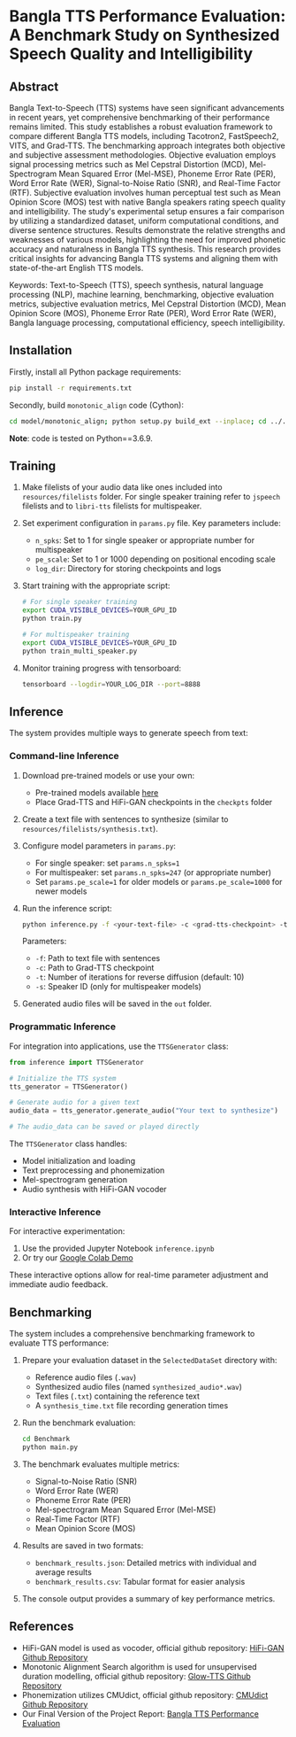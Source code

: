 
# Bangla TTS Performance Evaluation: A Benchmark Study on Synthesized Speech Quality and Intelligibility

## Abstract

Bangla Text-to-Speech (TTS) systems have seen significant advancements in recent years, yet comprehensive benchmarking of their performance remains limited. This study establishes a robust evaluation 
framework to compare different Bangla TTS models, including Tacotron2, FastSpeech2, VITS, and Grad-TTS. The benchmarking approach integrates both objective and subjective assessment methodologies. 
Objective evaluation employs signal processing metrics such as Mel Cepstral Distortion (MCD), Mel-Spectrogram Mean Squared Error (Mel-MSE), Phoneme Error Rate (PER), Word Error Rate (WER), Signal-to-Noise 
Ratio (SNR), and Real-Time Factor (RTF). Subjective evaluation involves human perceptual test such as Mean Opinion Score (MOS) test with native Bangla speakers rating speech quality and intelligibility. 
The study's experimental setup ensures a fair comparison by utilizing a standardized dataset, uniform computational conditions, and diverse sentence structures. Results demonstrate the relative strengths 
and weaknesses of various models, highlighting the need for improved phonetic accuracy and naturalness in Bangla TTS synthesis. This research provides critical insights for advancing Bangla TTS systems and 
aligning them with state-of-the-art English TTS models.

Keywords: Text-to-Speech (TTS), speech synthesis, natural language processing (NLP), machine learning, benchmarking, objective evaluation metrics, subjective evaluation metrics, Mel Cepstral Distortion (MCD), 
Mean Opinion Score (MOS), Phoneme Error Rate (PER), Word Error Rate (WER), Bangla language processing, computational efficiency, speech intelligibility. 

## Installation

Firstly, install all Python package requirements:

```bash
pip install -r requirements.txt
```

Secondly, build `monotonic_align` code (Cython):

```bash
cd model/monotonic_align; python setup.py build_ext --inplace; cd ../..
```

**Note**: code is tested on Python==3.6.9.

## Training

1. Make filelists of your audio data like ones included into `resources/filelists` folder. For single speaker training refer to `jspeech` filelists and to `libri-tts` filelists for multispeaker.

2. Set experiment configuration in `params.py` file. Key parameters include:
   - `n_spks`: Set to 1 for single speaker or appropriate number for multispeaker
   - `pe_scale`: Set to 1 or 1000 depending on positional encoding scale
   - `log_dir`: Directory for storing checkpoints and logs

3. Start training with the appropriate script:
   ```bash
   # For single speaker training
   export CUDA_VISIBLE_DEVICES=YOUR_GPU_ID
   python train.py
   
   # For multispeaker training
   export CUDA_VISIBLE_DEVICES=YOUR_GPU_ID
   python train_multi_speaker.py
   ```

4. Monitor training progress with tensorboard:
   ```bash
   tensorboard --logdir=YOUR_LOG_DIR --port=8888
   ```

## Inference

The system provides multiple ways to generate speech from text:

### Command-line Inference

1. Download pre-trained models or use your own:
   - Pre-trained models available [here](https://drive.google.com/drive/folders/1grsfccJbmEuSBGQExQKr3cVxNV0xEOZ7?usp=sharing)
   - Place Grad-TTS and HiFi-GAN checkpoints in the `checkpts` folder

2. Create a text file with sentences to synthesize (similar to `resources/filelists/synthesis.txt`).

3. Configure model parameters in `params.py`:
   - For single speaker: set `params.n_spks=1`
   - For multispeaker: set `params.n_spks=247` (or appropriate number)
   - Set `params.pe_scale=1` for older models or `params.pe_scale=1000` for newer models

4. Run the inference script:
   ```bash
   python inference.py -f <your-text-file> -c <grad-tts-checkpoint> -t <number-of-timesteps> -s <speaker-id-if-multispeaker>
   ```
   
   Parameters:
   - `-f`: Path to text file with sentences
   - `-c`: Path to Grad-TTS checkpoint
   - `-t`: Number of iterations for reverse diffusion (default: 10)
   - `-s`: Speaker ID (only for multispeaker models)

5. Generated audio files will be saved in the `out` folder.

### Programmatic Inference

For integration into applications, use the `TTSGenerator` class:

```python
from inference import TTSGenerator

# Initialize the TTS system
tts_generator = TTSGenerator()

# Generate audio for a given text
audio_data = tts_generator.generate_audio("Your text to synthesize")

# The audio_data can be saved or played directly
```

The `TTSGenerator` class handles:
- Model initialization and loading
- Text preprocessing and phonemization
- Mel-spectrogram generation
- Audio synthesis with HiFi-GAN vocoder

### Interactive Inference

For interactive experimentation:

1. Use the provided Jupyter Notebook `inference.ipynb`
2. Or try our [Google Colab Demo](https://colab.research.google.com/drive/1YNrXtkJQKcYDmIYJeyX8s5eXxB4zgpZI?usp=sharing)

These interactive options allow for real-time parameter adjustment and immediate audio feedback.

## Benchmarking

The system includes a comprehensive benchmarking framework to evaluate TTS performance:

1. Prepare your evaluation dataset in the `SelectedDataSet` directory with:
   - Reference audio files (`.wav`)
   - Synthesized audio files (named `synthesized_audio*.wav`)
   - Text files (`.txt`) containing the reference text
   - A `synthesis_time.txt` file recording generation times

2. Run the benchmark evaluation:
   ```bash
   cd Benchmark
   python main.py
   ```

3. The benchmark evaluates multiple metrics:
   - Signal-to-Noise Ratio (SNR)
   - Word Error Rate (WER)
   - Phoneme Error Rate (PER)
   - Mel-spectrogram Mean Squared Error (Mel-MSE)
   - Real-Time Factor (RTF)
   - Mean Opinion Score (MOS)

4. Results are saved in two formats:
   - `benchmark_results.json`: Detailed metrics with individual and average results
   - `benchmark_results.csv`: Tabular format for easier analysis

5. The console output provides a summary of key performance metrics.

## References

* HiFi-GAN model is used as vocoder, official github repository: [HiFi-GAN Github Repository](https://github.com/jik876/hifi-gan)
* Monotonic Alignment Search algorithm is used for unsupervised duration modelling, official github repository: [Glow-TTS Github Repository](https://github.com/jaywalnut310/glow-tts)
* Phonemization utilizes CMUdict, official github repository: [CMUdict Github Repository](https://github.com/cmusphinx/cmudict)
* Our Final Version of the Project Report: [Bangla TTS Performance Evaluation](https://drive.google.com/drive/folders/1ZmFE9-ZkYfDwm77VgPYCcBhyhmSZN2N0?usp=sharing)
